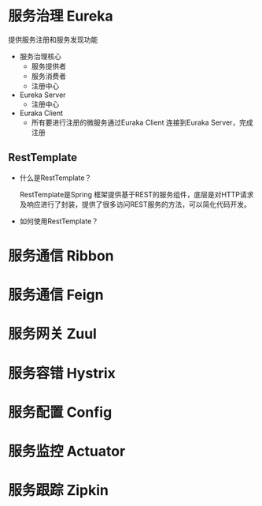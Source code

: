 # 服务治理 Eureka

提供服务注册和服务发现功能

* 服务治理核心
  * 服务提供者
  * 服务消费者
  * 注册中心 
* Eureka Server  
  * 注册中心
* Euraka Client
  * 所有要进行注册的微服务通过Euraka Client 连接到Euraka Server，完成注册

## RestTemplate

* 什么是RestTemplate？

  RestTemplate是Spring 框架提供基于REST的服务组件，底层是对HTTP请求及响应进行了封装，提供了很多访问REST服务的方法，可以简化代码开发。

* 如何使用RestTemplate？

  



# 服务通信 Ribbon

# 服务通信 Feign

# 服务网关 Zuul

# 服务容错 Hystrix

# 服务配置 Config

# 服务监控 Actuator

# 服务跟踪 Zipkin